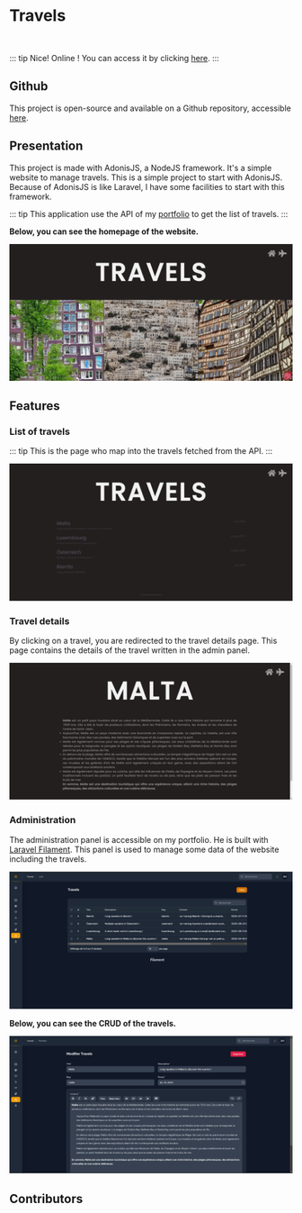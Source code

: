 <script setup>
import { VPTeamMembers } from 'vitepress/theme'

const additionalsMembers = []

const members = [
	...additionalsMembers,
  {
		avatar: "https://github.com/AlxisHenry.png",
		name: "Alexis Henry",
		title: "Contributor",
		links: [
			{ icon: "github", link: "https://github.com/Alxishenry" },
			{
				icon: "linkedin",
				link: "https://www.linkedin.com/in/alexishenry03",
			},
  	],
  },
];

</script>

# Travels <Badge type="tip" text="v1.0.0" />

<br>

::: tip Nice!
Online ! You can access it by clicking [here](https://travels.alexishenry.eu).
:::

## Github

This project is open-source and available on a Github repository, accessible [here](https://github.com/AlxisHenry/travels).

## Presentation

This project is made with AdonisJS, a NodeJS framework. It's a simple website to manage travels. This is a simple project to start with AdonisJS. Because of AdonisJS is like Laravel, I have some facilities to start with this framework.

::: tip
This application use the API of my [portfolio](https://alexishenry.eu) to get the list of travels.
:::

**Below, you can see the homepage of the website.**

![Travels Homepage](/static/travels-homepage.png)

## Features

### List of travels

::: tip
This is the page who map into the travels fetched from the API.
:::

![Travels List](/static/travels-travels.png)

### Travel details

By clicking on a travel, you are redirected to the travel details page. This page contains the details of the travel written in the admin panel.

![Travels Details](/static/travels-travel.png)

### Administration

The administration panel is accessible on my portfolio. He is built with [Laravel Filament](https://filamentadmin.com/). This panel is used to manage some data of the website including the travels.

![Travels Admin](/static/travels-admin.png)

**Below, you can see the CRUD of the travels.**

![Travels Crud](/static/travels-edit.png)

## Contributors

<VPTeamMembers size="medium" :members="members" />
